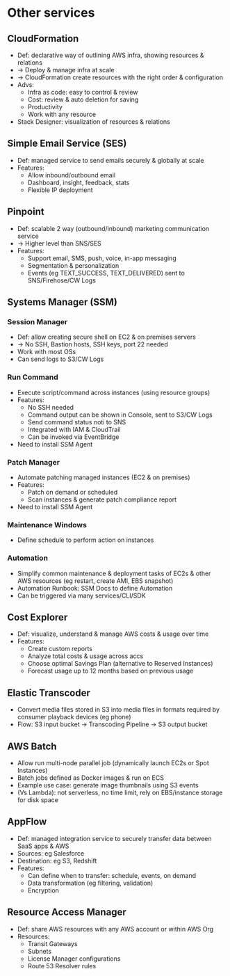 # Other services
## CloudFormation
- Def: declarative way of outlining AWS infra, showing resources & relations
- -> Deploy & manage infra at scale
- -> CloudFormation create resources with the right order & configuration
- Advs:
  - Infra as code: easy to control & review
  - Cost: review & auto deletion for saving
  - Productivity
  - Work with any resource
- Stack Designer: visualization of resources & relations
## Simple Email Service (SES)
- Def: managed service to send emails securely & globally at scale
- Features:
  - Allow inbound/outbound email
  - Dashboard, insight, feedback, stats
  - Flexible IP deployment
## Pinpoint
- Def: scalable 2 way (outbound/inbound) marketing communication service
- -> Higher level than SNS/SES
- Features:
  - Support email, SMS, push, voice, in-app messaging
  - Segmentation & personalization
  - Events (eg TEXT_SUCCESS, TEXT_DELIVERED) sent to SNS/Firehose/CW Logs
## Systems Manager (SSM)
### Session Manager
- Def: allow creating secure shell on EC2 & on premises servers
- -> No SSH, Bastion hosts, SSH keys, port 22 needed
- Work with most OSs
- Can send logs to S3/CW Logs
### Run Command
- Execute script/command across instances (using resource groups)
- Features:
  - No SSH needed
  - Command output can be shown in Console, sent to S3/CW Logs
  - Send command status noti to SNS
  - Integrated with IAM & CloudTrail
  - Can be invoked via EventBridge
- Need to install SSM Agent
### Patch Manager
- Automate patching managed instances (EC2 & on premises)
- Features:
  - Patch on demand or scheduled
  - Scan instances & generate patch compliance report
- Need to install SSM Agent
### Maintenance Windows
- Define schedule to perform action on instances
### Automation
- Simplify common maintenance & deployment tasks of EC2s & other AWS resources (eg restart, create AMI, EBS snapshot)
- Automation Runbook: SSM Docs to define Automation
- Can be triggered via many services/CLI/SDK
## Cost Explorer
- Def: visualize, understand & manage AWS costs & usage over time
- Features:
  - Create custom reports
  - Analyze total costs & usage across accs
  - Choose optimal Savings Plan (alternative to Reserved Instances)
  - Forecast usage up to 12 months based on previous usage
## Elastic Transcoder
- Convert media files stored in S3 into media files in formats required by consumer playback devices (eg phone)
- Flow: S3 input bucket -> Transcoding Pipeline -> S3 output bucket
## AWS Batch
- Allow run multi-node parallel job (dynamically launch EC2s or Spot Instances)
- Batch jobs defined as Docker images & run on ECS
- Example use case: generate image thumbnails using S3 events
- (Vs Lambda): not serverless, no time limit, rely on EBS/instance storage for disk space
## AppFlow
- Def: managed integration service to securely transfer data between SaaS apps & AWS
- Sources: eg Salesforce
- Destination: eg S3, Redshift
- Features:
  - Can define when to transfer: schedule, events, on demand
  - Data transformation (eg filtering, validation)
  - Encryption
## Resource Access Manager
- Def: share AWS resources with any AWS account or within AWS Org
- Resources:
  - Transit Gateways
  - Subnets
  - License Manager configurations
  - Route 53 Resolver rules